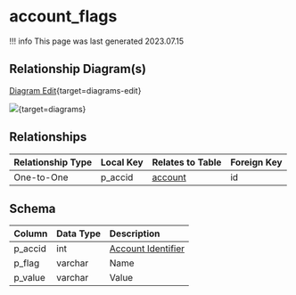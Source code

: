 # account_flags

!!! info
	This page was last generated 2023.07.15

## Relationship Diagram(s)

[Diagram Edit](https://mermaid.live/edit#eyJjb2RlIjoiZXJEaWFncmFtXG4gICAgYWNjb3VudF9mbGFncyB7XG4gICAgICAgIGludHVuc2lnbmVkIHBfYWNjaWRcbiAgICB9XG4gICAgYWNjb3VudCB7XG4gICAgICAgIGludCBpZFxuICAgICAgICB2YXJjaGFyIG5hbWVcbiAgICB9XG4gICAgYWNjb3VudF9mbGFncyB8fC0tb3sgYWNjb3VudCA6IFwiT25lLXRvLU9uZVwiXG5cbiIsIm1lcm1haWQiOnsidGhlbWUiOiJkZWZhdWx0In0sInVwZGF0ZUVkaXRvciI6dHJ1ZSwiYXV0b1N5bmMiOnRydWUsInVwZGF0ZURpYWdyYW0iOnRydWV9){target=diagrams-edit}

[![](https://mermaid.ink/img/eyJjb2RlIjoiZXJEaWFncmFtXG4gICAgYWNjb3VudF9mbGFncyB7XG4gICAgICAgIGludHVuc2lnbmVkIHBfYWNjaWRcbiAgICB9XG4gICAgYWNjb3VudCB7XG4gICAgICAgIGludCBpZFxuICAgICAgICB2YXJjaGFyIG5hbWVcbiAgICB9XG4gICAgYWNjb3VudF9mbGFncyB8fC0tb3sgYWNjb3VudCA6IFwiT25lLXRvLU9uZVwiXG5cbiIsIm1lcm1haWQiOnsidGhlbWUiOiJkZWZhdWx0In0sInVwZGF0ZUVkaXRvciI6dHJ1ZSwiYXV0b1N5bmMiOnRydWUsInVwZGF0ZURpYWdyYW0iOnRydWV9)](https://mermaid.ink/img/eyJjb2RlIjoiZXJEaWFncmFtXG4gICAgYWNjb3VudF9mbGFncyB7XG4gICAgICAgIGludHVuc2lnbmVkIHBfYWNjaWRcbiAgICB9XG4gICAgYWNjb3VudCB7XG4gICAgICAgIGludCBpZFxuICAgICAgICB2YXJjaGFyIG5hbWVcbiAgICB9XG4gICAgYWNjb3VudF9mbGFncyB8fC0tb3sgYWNjb3VudCA6IFwiT25lLXRvLU9uZVwiXG5cbiIsIm1lcm1haWQiOnsidGhlbWUiOiJkZWZhdWx0In0sInVwZGF0ZUVkaXRvciI6dHJ1ZSwiYXV0b1N5bmMiOnRydWUsInVwZGF0ZURpYWdyYW0iOnRydWV9){target=diagrams}


## Relationships

| Relationship Type | Local Key | Relates to Table | Foreign Key |
| :--- | :--- | :--- | :--- |
| One-to-One | p_accid | [account](../../schema/account/account.md) | id |


## Schema

| Column | Data Type | Description |
| :--- | :--- | :--- |
| p_accid | int | [Account Identifier](account.md) |
| p_flag | varchar | Name |
| p_value | varchar | Value |

